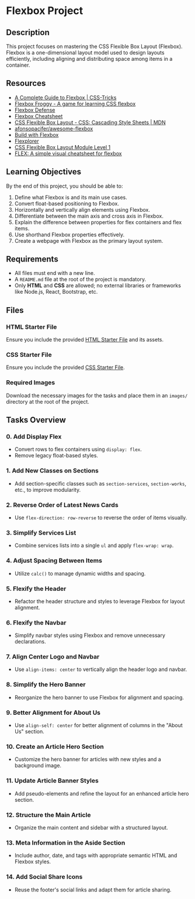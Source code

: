 # Flexbox Project

## Description
This project focuses on mastering the CSS Flexible Box Layout (Flexbox). Flexbox is a one-dimensional layout model used to design layouts efficiently, including aligning and distributing space among items in a container.

## Resources
- [A Complete Guide to Flexbox | CSS-Tricks](https://css-tricks.com/snippets/css/a-guide-to-flexbox/)
- [Flexbox Froggy - A game for learning CSS flexbox](https://flexboxfroggy.com/)
- [Flexbox Defense](http://www.flexboxdefense.com/)
- [Flexbox Cheatsheet](https://flexbox.malven.co/)
- [CSS Flexible Box Layout - CSS: Cascading Style Sheets | MDN](https://developer.mozilla.org/en-US/docs/Web/CSS/CSS_Flexible_Box_Layout)
- [afonsopacifer/awesome-flexbox](https://github.com/afonsopacifer/awesome-flexbox)
- [Build with Flexbox](https://buildwithflexbox.com/)
- [Flexplorer](https://bennettfeely.com/flexplorer/)
- [CSS Flexible Box Layout Module Level 1](https://www.w3.org/TR/css-flexbox-1/)
- [FLEX: A simple visual cheatsheet for flexbox](https://flexbox.ninja/)

## Learning Objectives
By the end of this project, you should be able to:

1. Define what Flexbox is and its main use cases.
2. Convert float-based positioning to Flexbox.
3. Horizontally and vertically align elements using Flexbox.
4. Differentiate between the main axis and cross axis in Flexbox.
5. Explain the difference between properties for flex containers and flex items.
6. Use shorthand Flexbox properties effectively.
7. Create a webpage with Flexbox as the primary layout system.

## Requirements
- All files must end with a new line.
- A `README.md` file at the root of the project is mandatory.
- Only **HTML** and **CSS** are allowed; no external libraries or frameworks like Node.js, React, Bootstrap, etc.

## Files
### HTML Starter File
Ensure you include the provided [HTML Starter File](#html-starter-file) and its assets.

### CSS Starter File
Ensure you include the provided [CSS Starter File](#css-starter-file).

### Required Images
Download the necessary images for the tasks and place them in an `images/` directory at the root of the project.

## Tasks Overview

### 0. Add Display Flex
- Convert rows to flex containers using `display: flex`.
- Remove legacy float-based styles.

### 1. Add New Classes on Sections
- Add section-specific classes such as `section-services`, `section-works`, etc., to improve modularity.

### 2. Reverse Order of Latest News Cards
- Use `flex-direction: row-reverse` to reverse the order of items visually.

### 3. Simplify Services List
- Combine services lists into a single `ul` and apply `flex-wrap: wrap`.

### 4. Adjust Spacing Between Items
- Utilize `calc()` to manage dynamic widths and spacing.

### 5. Flexify the Header
- Refactor the header structure and styles to leverage Flexbox for layout alignment.

### 6. Flexify the Navbar
- Simplify navbar styles using Flexbox and remove unnecessary declarations.

### 7. Align Center Logo and Navbar
- Use `align-items: center` to vertically align the header logo and navbar.

### 8. Simplify the Hero Banner
- Reorganize the hero banner to use Flexbox for alignment and spacing.

### 9. Better Alignment for About Us
- Use `align-self: center` for better alignment of columns in the "About Us" section.

### 10. Create an Article Hero Section
- Customize the hero banner for articles with new styles and a background image.

### 11. Update Article Banner Styles
- Add pseudo-elements and refine the layout for an enhanced article hero section.

### 12. Structure the Main Article
- Organize the main content and sidebar with a structured layout.

### 13. Meta Information in the Aside Section
- Include author, date, and tags with appropriate semantic HTML and Flexbox styles.

### 14. Add Social Share Icons
- Reuse the footer's social links and adapt them for article sharing.

